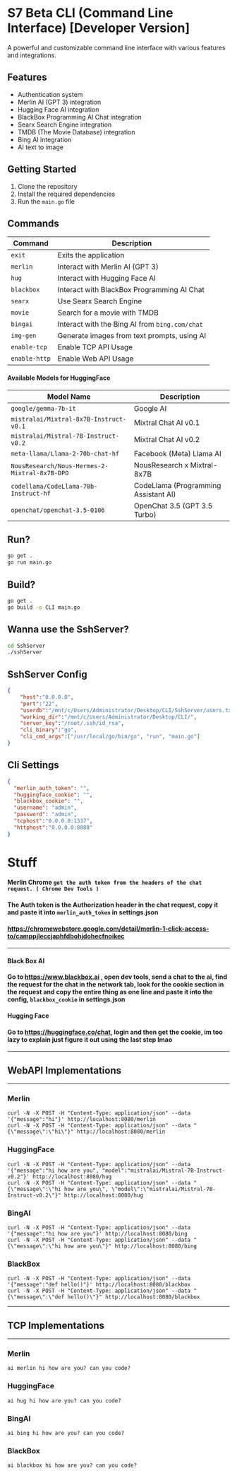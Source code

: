 
# S7 Beta CLI (Command Line Interface) [Developer Version]


A powerful and customizable command line interface with various features and integrations.

Features
--------

* Authentication system
* Merlin AI (GPT 3) integration
* Hugging Face AI integration
* BlackBox Programming AI Chat integration
* Searx Search Engine integration
* TMDB (The Movie Database) integration
* Bing AI integration
* AI text to image

Getting Started
---------------

1. Clone the repository
2. Install the required dependencies
3. Run the `main.go` file

Commands
--------

| Command | Description |
| --- | --- |
| `exit` | Exits the application |
| `merlin` | Interact with Merlin AI (GPT 3) |
| `hug` | Interact with Hugging Face AI |
| `blackbox` | Interact with BlackBox Programming AI Chat |
| `searx` | Use Searx Search Engine |
| `movie` | Search for a movie with TMDB |
| `bingai`| Interact with the Bing AI from `bing.com/chat`
| `img-gen` | Generate images from text prompts, using AI |
| `enable-tcp` | Enable TCP API Usage |
| `enable-http`| Enable Web API Usage |
#### Available Models for HuggingFace

| Model Name | Description |
| --- | --- |
| `google/gemma-7b-it` | Google AI |
| `mistralai/Mixtral-8x7B-Instruct-v0.1` | Mixtral Chat AI v0.1 |
| `mistralai/Mistral-7B-Instruct-v0.2` | Mixtral Chat AI v0.2 |
| `meta-llama/Llama-2-70b-chat-hf` | Facebook (Meta) Llama AI |
| `NousResearch/Nous-Hermes-2-Mixtral-8x7B-DPO` | NousResearch x Mixtral-8x7B |
| `codellama/CodeLlama-70b-Instruct-hf` | CodeLlama (Programming Assistant AI) |
| `openchat/openchat-3.5-0106` | OpenChat 3.5 (GPT 3.5 Turbo) |

## Run?
```bash
go get .
go run main.go
```
## Build?
```bash
go get .
go build -o CLI main.go
```
## Wanna use the SshServer?
```bash
cd SshServer
./sshServer
```
## SshServer Config
```json
{
    "host":"0.0.0.0",
    "port":"22",
    "userdb":"/mnt/c/Users/Administrator/Desktop/CLI/SshServer/users.txt",
    "working_dir":"/mnt/c/Users/Administrator/Desktop/CLI/",
    "server_key":"/root/.ssh/id_rsa",
    "cli_binary":"go",
    "cli_cmd_args":["/usr/local/go/bin/go", "run", "main.go"]
}
```
## Cli Settings
```json
{
  "merlin_auth_token": "",
  "huggingface_cookie": "",
  "blackbox_cookie": "",
  "username": "admin",
  "password": "admin",
  "tcphost":"0.0.0.0:1337",
  "httphost":"0.0.0.0:8080"
}
```
# Stuff
#### Merlin Chrome `get the auth token from the headers of the chat request. ( Chrome Dev Tools ) `

#### The Auth token is the Authorization header in the chat request, copy it and paste it into `merlin_auth_token` in settings.json


#### https://chromewebstore.google.com/detail/merlin-1-click-access-to/camppjleccjaphfdbohjdohecfnoikec

---
#### Black Box AI
#### Go to https://www.blackbox.ai , open dev tools, send a chat to the ai, find the request for the chat in the network tab, look for the cookie section in the request and copy the entire thing as one line and paste it into the config, `blackbox_cookie` in settings.json
#### Hugging Face
#### Go to https://huggingface.co/chat, login and then get the cookie, im too lazy to explain just figure it out using the last step lmao

---
## WebAPI Implementations
---
### Merlin
```curl
curl -N -X POST -H "Content-Type: application/json" --data '{"message":"hi"}' http://localhost:8080/merlin
curl -N -X POST -H "Content-Type: application/json" --data "{\"message\":\"hi\"}" http://localhost:8080/merlin
```
### HuggingFace
```curl
curl -N -X POST -H "Content-Type: application/json" --data '{"message":"hi how are you", "model":"mistralai/Mistral-7B-Instruct-v0.2"}' http://localhost:8080/hug
curl -N -X POST -H "Content-Type: application/json" --data "{\"message\":\"hi how are you\", \"model\":\"mistralai/Mistral-7B-Instruct-v0.2\"}" http://localhost:8080/hug
```
### BingAI
```curl
curl -N -X POST -H "Content-Type: application/json" --data '{"message":"hi how are you"}' http://localhost:8080/bing
curl -N -X POST -H "Content-Type: application/json" --data "{\"message\":\"hi how are you\"}" http://localhost:8080/bing
```
### BlackBox
```curl
curl -N -X POST -H "Content-Type: application/json" --data '{"message":"def hello()"}' http://localhost:8080/blackbox
curl -N -X POST -H "Content-Type: application/json" --data "{\"message\":\"def hello()\"}" http://localhost:8080/blackbox
```
---
## TCP Implementations
---
### Merlin
```
ai merlin hi how are you? can you code?
```
### HuggingFace
```
ai hug hi how are you? can you code?
```
### BingAI
```
ai bing hi how are you? can you code?
```
### BlackBox
```
ai blackbox hi how are you? can you code?
```
